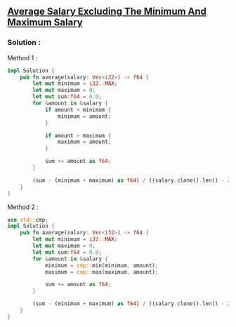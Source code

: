 ## [Average Salary Excluding The Minimum And Maximum Salary](https://leetcode.com/problems/average-salary-excluding-the-minimum-and-maximum-salary)

### Solution :

Method 1 :
```rust
impl Solution {
    pub fn average(salary: Vec<i32>) -> f64 {
        let mut minimum = i32::MAX;
        let mut maximum = 0;
        let mut sum:f64 = 0.0;
        for &amount in &salary {
            if amount < minimum {
                minimum = amount;
            }

            if amount > maximum {
                maximum = amount;
            }

            sum += amount as f64;
        }

        (sum - (minimum + maximum) as f64) / ((salary.clone().len() - 2) as f64)
    }
}
```

Method 2 :
```rust
use std::cmp;
impl Solution {
    pub fn average(salary: Vec<i32>) -> f64 {
        let mut minimum = i32::MAX;
        let mut maximum = 0;
        let mut sum:f64 = 0.0;
        for &amount in &salary {
            minimum = cmp::min(minimum, amount);
            maximum = cmp::max(maximum, amount);

            sum += amount as f64;
        }

        (sum - (minimum + maximum) as f64) / ((salary.clone().len() - 2) as f64)
    }
}
```
